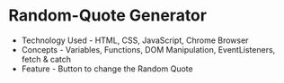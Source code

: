 # Random-Quote Generator

* Technology Used - HTML, CSS, JavaScript, Chrome Browser
* Concepts - Variables, Functions, DOM Manipulation, EventListeners, fetch & catch
* Feature - Button to change the Random Quote
